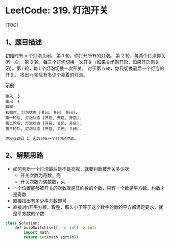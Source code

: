 # LeetCode: 319. 灯泡开关

[TOC]

## 1、题目描述

初始时有 n 个灯泡关闭。 第 1 轮，你打开所有的灯泡。 第 2 轮，每两个灯泡你关闭一次。 第 3 轮，每三个灯泡切换一次开关（如果关闭则开启，如果开启则关闭）。第 i 轮，每 i 个灯泡切换一次开关。 对于第 n 轮，你只切换最后一个灯泡的开关。 找出 n 轮后有多少个亮着的灯泡。

**示例:**

```
输入: 3
输出: 1 
解释: 
初始时, 灯泡状态 [关闭, 关闭, 关闭].
第一轮后, 灯泡状态 [开启, 开启, 开启].
第二轮后, 灯泡状态 [开启, 关闭, 开启].
第三轮后, 灯泡状态 [开启, 关闭, 关闭]. 

你应该返回 1，因为只有一个灯泡还亮着。
```



## 2、解题思路

- 如何判断一个灯泡最后是不是亮呢，就要判断被开关多少次
  - 开关次数为奇数，亮
  - 开关次数为偶数数，灭
- 一个位置能够被开关的次数就是其约数的个数，只有一个数是平方数，约数才是奇数
- 直接找出有多少平方数即可
- 直接对n开平方根，取整，那么小于等于这个数字的数的平方都满足要求，就是平方数的个数



```python
class Solution:
    def bulbSwitch(self, n: int) -> int:
        import math
        return int(math.sqrt(n))
```


